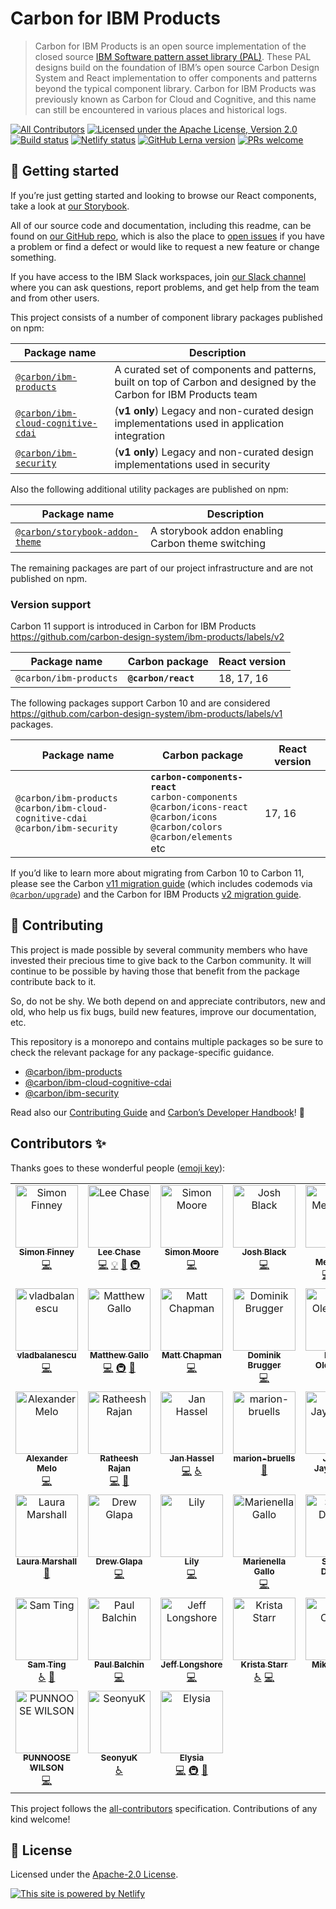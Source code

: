 # Carbon for IBM Products

> Carbon for IBM Products is an open source implementation of the closed source
> [IBM Software pattern asset library (PAL)](https://pages.github.ibm.com/cdai-design/pal/).
> These PAL designs build on the foundation of IBM’s open source Carbon Design
> System and React implementation to offer components and patterns beyond the
> typical component library. Carbon for IBM Products was previously known as
> Carbon for Cloud and Cognitive, and this name can still be encountered in
> various places and historical logs.

[![All Contributors](https://img.shields.io/github/all-contributors/carbon-design-system/ibm-products?color=ee8449)](#contributors-)
[![Licensed under the Apache License, Version 2.0](https://img.shields.io/badge/license-Apache--2.0-blue.svg)](https://github.com/carbon-design-system/ibm-products/blob/master/LICENSE)
[![Build status](https://github.com/carbon-design-system/ibm-products/actions/workflows/ci.yml/badge.svg)](https://github.com/carbon-design-system/ibm-products/actions/workflows/ci.yml)
[![Netlify status](https://img.shields.io/netlify/e8cd9972-0fc8-4c51-a911-e9a930ca6605)](https://app.netlify.com/sites/carbon-for-ibm-products/deploys)
[![GitHub Lerna version](https://img.shields.io/github/lerna-json/v/carbon-design-system/ibm-products)](https://lerna.js.org)
[![PRs welcome](https://img.shields.io/badge/PRs-welcome-brightgreen)](https://github.com/carbon-design-system/ibm-products/blob/master/.github/CONTRIBUTING.md)

## 🚀 Getting started

If you’re just getting started and looking to browse our React components, take
a look at [our Storybook](https://ibm-products.carbondesignsystem.com).

All of our source code and documentation, including this readme, can be found on
[our GitHub repo](https://github.com/carbon-design-system/ibm-products), which
is also the place to
[open issues](https://github.com/carbon-design-system/ibm-products/issues/new/choose)
if you have a problem or find a defect or would like to request a new feature or
change something.

If you have access to the IBM Slack workspaces, join
[our Slack channel](https://ibm-casdesign.slack.com/archives/C013ZTX0N6B) where
you can ask questions, report problems, and get help from the team and from
other users.

This project consists of a number of component library packages published on
npm:

| Package name                                          | Description                                                                                                       |
| ----------------------------------------------------- | ----------------------------------------------------------------------------------------------------------------- |
| [`@carbon/ibm-products`](./packages/ibm-products)     | A curated set of components and patterns, built on top of Carbon and designed by the Carbon for IBM Products team |
| [`@carbon/ibm-cloud-cognitive-cdai`](https://github.com/carbon-design-system/ibm-products/tree/main_v1/packages/cdai) | (**v1 only**) Legacy and non-curated design implementations used in application integration               |
| [`@carbon/ibm-security`](https://github.com/carbon-design-system/ibm-products/tree/main_v1/packages/security)         | (**v1 only**) Legacy and non-curated design implementations used in security                              |

Also the following additional utility packages are published on npm:

| Package name                                                             | Description                                       |
| ------------------------------------------------------------------------ | ------------------------------------------------- |
| [`@carbon/storybook-addon-theme`](./config/storybook-addon-carbon-theme) | A storybook addon enabling Carbon theme switching |

The remaining packages are part of our project infrastructure and are not
published on npm.

### Version support

Carbon 11 support is introduced in Carbon for IBM Products <https://github.com/carbon-design-system/ibm-products/labels/v2>

| Package name                                | Carbon package                         | React version    |
| --------------------------------- | ------------------------------ | ---------------  |
| `@carbon/ibm-products`              | **`@carbon/react`**                 | 18, 17, 16

The following packages support Carbon 10 and are considered <https://github.com/carbon-design-system/ibm-products/labels/v1> packages.

| Package name                                       | Carbon package                   | React version    |
| ------------------------------------- | --------------------------- | ---------------  |
| `@carbon/ibm-products`<br/> `@carbon/ibm-cloud-cognitive-cdai`<br/> `@carbon/ibm-security` <br/>  | **`carbon-components-react`**<br/> `carbon-components`<br/> `@carbon/icons-react`<br/> `@carbon/icons` <br/> `@carbon/colors` <br/> `@carbon/elements` <br/> etc  | 17, 16 |

If you’d like to learn more about migrating from Carbon 10 to Carbon 11, please see the Carbon [v11 migration guide](https://github.com/carbon-design-system/carbon/blob/main/docs/migration/v11.md) (which includes codemods via [`@carbon/upgrade`](https://github.com/carbon-design-system/carbon/blob/main/packages/upgrade/README.md)) and the Carbon for IBM Products [v2 migration guide](https://github.com/carbon-design-system/ibm-products/blob/main/docs/guides/v2.md).


## 🙌 Contributing

This project is made possible by several community members who have invested
their precious time to give back to the Carbon community. It will continue to be
possible by having those that benefit from the package contribute back to it.

So, do not be shy. We both depend on and appreciate contributors, new and old,
who help us fix bugs, build new features, improve our documentation, etc.

This repository is a monorepo and contains multiple packages so be sure to check
the relevant package for any package-specific guidance.

- [@carbon/ibm-products](https://github.com/carbon-design-system/ibm-products/blob/master/.github/CONTRIBUTING.md)
- [@carbon/ibm-cloud-cognitive-cdai](./packages/cdai)
- [@carbon/ibm-security](./packages/security)

Read also our
[Contributing Guide](https://github.com/carbon-design-system/ibm-products/blob/master/.github/CONTRIBUTING.md)
and
[Carbon’s Developer Handbook](https://github.com/carbon-design-system/carbon/blob/master/docs/developer-handbook.md)!
👀

## Contributors ✨

Thanks goes to these wonderful people
([emoji key](https://allcontributors.org/docs/en/emoji-key)):

<!-- ALL-CONTRIBUTORS-LIST:START - Do not remove or modify this section -->
<!-- prettier-ignore-start -->
<!-- markdownlint-disable -->
<table>
  <tbody>
    <tr>
      <td align="center" valign="top" width="20%"><a href="http://simonfinney.dev"><img src="https://avatars2.githubusercontent.com/u/3846874?v=4?s=100" width="100px;" alt="Simon Finney"/><br /><sub><b>Simon Finney</b></sub></a><br /><a href="https://github.com/carbon-design-system/ibm-products/commits?author=SimonFinney" title="Code">💻</a></td>
      <td align="center" valign="top" width="20%"><a href="https://github.com/lee-chase"><img src="https://avatars0.githubusercontent.com/u/15086604?v=4?s=100" width="100px;" alt="Lee Chase"/><br /><sub><b>Lee Chase</b></sub></a><br /><a href="https://github.com/carbon-design-system/ibm-products/commits?author=lee-chase" title="Code">💻</a> <a href="#example-lee-chase" title="Examples">💡</a> <a href="https://github.com/carbon-design-system/ibm-products/pulls?q=is%3Apr+reviewed-by%3Alee-chase" title="Reviewed Pull Requests">👀</a> <a href="#infra-lee-chase" title="Infrastructure (Hosting, Build-Tools, etc)">🚇</a></td>
      <td align="center" valign="top" width="20%"><a href="https://github.com/moores2"><img src="https://avatars2.githubusercontent.com/u/6977424?v=4?s=100" width="100px;" alt="Simon Moore"/><br /><sub><b>Simon Moore</b></sub></a><br /><a href="https://github.com/carbon-design-system/ibm-products/commits?author=moores2" title="Code">💻</a></td>
      <td align="center" valign="top" width="20%"><a href="https://github.com/joshblack"><img src="https://avatars1.githubusercontent.com/u/3901764?v=4?s=100" width="100px;" alt="Josh Black"/><br /><sub><b>Josh Black</b></sub></a><br /><a href="https://github.com/carbon-design-system/ibm-products/commits?author=joshblack" title="Code">💻</a></td>
      <td align="center" valign="top" width="20%"><a href="http://davidmenendez.net"><img src="https://avatars1.githubusercontent.com/u/6370760?v=4?s=100" width="100px;" alt="David Menendez"/><br /><sub><b>David Menendez</b></sub></a><br /><a href="https://github.com/carbon-design-system/ibm-products/commits?author=davidmenendez" title="Code">💻</a> <a href="https://github.com/carbon-design-system/ibm-products/pulls?q=is%3Apr+reviewed-by%3Adavidmenendez" title="Reviewed Pull Requests">👀</a> <a href="#a11y-davidmenendez" title="Accessibility">️️️️♿️</a></td>
    </tr>
    <tr>
      <td align="center" valign="top" width="20%"><a href="https://github.com/vladbalanescu"><img src="https://avatars2.githubusercontent.com/u/16047402?v=4?s=100" width="100px;" alt="vladbalanescu"/><br /><sub><b>vladbalanescu</b></sub></a><br /><a href="https://github.com/carbon-design-system/ibm-products/commits?author=vladbalanescu" title="Code">💻</a></td>
      <td align="center" valign="top" width="20%"><a href="http://www.matthewdgallo.com"><img src="https://avatars0.githubusercontent.com/u/10215203?v=4?s=100" width="100px;" alt="Matthew Gallo"/><br /><sub><b>Matthew Gallo</b></sub></a><br /><a href="https://github.com/carbon-design-system/ibm-products/commits?author=matthewgallo" title="Code">💻</a> <a href="#infra-matthewgallo" title="Infrastructure (Hosting, Build-Tools, etc)">🚇</a> <a href="https://github.com/carbon-design-system/ibm-products/pulls?q=is%3Apr+reviewed-by%3Amatthewgallo" title="Reviewed Pull Requests">👀</a></td>
      <td align="center" valign="top" width="20%"><a href="https://github.com/asfordmatt"><img src="https://avatars2.githubusercontent.com/u/14233261?v=4?s=100" width="100px;" alt="Matt Chapman"/><br /><sub><b>Matt Chapman</b></sub></a><br /><a href="https://github.com/carbon-design-system/ibm-products/commits?author=asfordmatt" title="Code">💻</a></td>
      <td align="center" valign="top" width="20%"><a href="https://github.com/dbrugger"><img src="https://avatars1.githubusercontent.com/u/10086178?v=4?s=100" width="100px;" alt="Dominik Brugger"/><br /><sub><b>Dominik Brugger</b></sub></a><br /><a href="https://github.com/carbon-design-system/ibm-products/commits?author=dbrugger" title="Code">💻</a></td>
      <td align="center" valign="top" width="20%"><a href="https://github.com/polinaouk"><img src="https://avatars2.githubusercontent.com/u/24444328?v=4?s=100" width="100px;" alt="Polina Olemskaia"/><br /><sub><b>Polina Olemskaia</b></sub></a><br /><a href="https://github.com/carbon-design-system/ibm-products/commits?author=polinaouk" title="Code">💻</a></td>
    </tr>
    <tr>
      <td align="center" valign="top" width="20%"><a href="http://alexandermelo.com"><img src="https://avatars.githubusercontent.com/u/12755042?v=4?s=100" width="100px;" alt="Alexander Melo"/><br /><sub><b>Alexander Melo</b></sub></a><br /><a href="https://github.com/carbon-design-system/ibm-products/commits?author=AlexanderMelox" title="Code">💻</a></td>
      <td align="center" valign="top" width="20%"><a href="https://github.com/Ratheeshrajan"><img src="https://avatars.githubusercontent.com/u/305492?v=4?s=100" width="100px;" alt="Ratheesh Rajan"/><br /><sub><b>Ratheesh Rajan</b></sub></a><br /><a href="https://github.com/carbon-design-system/ibm-products/commits?author=Ratheeshrajan" title="Code">💻</a> <a href="https://github.com/carbon-design-system/ibm-products/pulls?q=is%3Apr+reviewed-by%3ARatheeshrajan" title="Reviewed Pull Requests">👀</a></td>
      <td align="center" valign="top" width="20%"><a href="https://janhassel.de"><img src="https://avatars.githubusercontent.com/u/28265588?v=4?s=100" width="100px;" alt="Jan Hassel"/><br /><sub><b>Jan Hassel</b></sub></a><br /><a href="https://github.com/carbon-design-system/ibm-products/commits?author=janhassel" title="Code">💻</a> <a href="#a11y-janhassel" title="Accessibility">️️️️♿️</a></td>
      <td align="center" valign="top" width="20%"><a href="https://github.com/marion-bruells"><img src="https://avatars.githubusercontent.com/u/51152537?v=4?s=100" width="100px;" alt="marion-bruells"/><br /><sub><b>marion-bruells</b></sub></a><br /><a href="#design-marion-bruells" title="Design">🎨</a></td>
      <td align="center" valign="top" width="20%"><a href="https://www.hellojagath.com"><img src="https://avatars.githubusercontent.com/u/29351394?v=4?s=100" width="100px;" alt="Jagath Jayakumar"/><br /><sub><b>Jagath Jayakumar</b></sub></a><br /><a href="https://github.com/carbon-design-system/ibm-products/commits?author=jagathgj" title="Code">💻</a></td>
    </tr>
    <tr>
      <td align="center" valign="top" width="20%"><a href="https://github.com/Laura-Marshall"><img src="https://avatars.githubusercontent.com/u/53219208?v=4?s=100" width="100px;" alt="Laura Marshall"/><br /><sub><b>Laura Marshall</b></sub></a><br /><a href="#design-Laura-Marshall" title="Design">🎨</a></td>
      <td align="center" valign="top" width="20%"><a href="https://github.com/glapadre"><img src="https://avatars.githubusercontent.com/u/25260547?v=4?s=100" width="100px;" alt="Drew Glapa"/><br /><sub><b>Drew Glapa</b></sub></a><br /><a href="https://github.com/carbon-design-system/ibm-products/commits?author=glapadre" title="Code">💻</a></td>
      <td align="center" valign="top" width="20%"><a href="https://linkedin.com/in/mslilypeng/"><img src="https://avatars.githubusercontent.com/u/3118961?v=4?s=100" width="100px;" alt="Lily"/><br /><sub><b>Lily</b></sub></a><br /><a href="https://github.com/carbon-design-system/ibm-products/commits?author=lily-peng" title="Code">💻</a></td>
      <td align="center" valign="top" width="20%"><a href="https://github.com/mgallo25"><img src="https://avatars.githubusercontent.com/u/23409382?v=4?s=100" width="100px;" alt="Marienella Gallo"/><br /><sub><b>Marienella Gallo</b></sub></a><br /><a href="https://github.com/carbon-design-system/ibm-products/commits?author=mgallo25" title="Code">💻</a></td>
      <td align="center" valign="top" width="20%"><a href="https://github.com/sdignum"><img src="https://avatars.githubusercontent.com/u/10590403?v=4?s=100" width="100px;" alt="Shelley Dignum"/><br /><sub><b>Shelley Dignum</b></sub></a><br /><a href="#design-sdignum" title="Design">🎨</a></td>
    </tr>
    <tr>
      <td align="center" valign="top" width="20%"><a href="https://github.com/thefirstartist"><img src="https://avatars.githubusercontent.com/u/40870771?v=4?s=100" width="100px;" alt="Sam Ting"/><br /><sub><b>Sam Ting</b></sub></a><br /><a href="#a11y-thefirstartist" title="Accessibility">️️️️♿️</a> <a href="#design-thefirstartist" title="Design">🎨</a></td>
      <td align="center" valign="top" width="20%"><a href="https://github.com/paul-balchin-ibm"><img src="https://avatars.githubusercontent.com/u/52505287?v=4?s=100" width="100px;" alt="Paul Balchin"/><br /><sub><b>Paul Balchin</b></sub></a><br /><a href="https://github.com/carbon-design-system/ibm-products/commits?author=paul-balchin-ibm" title="Code">💻</a></td>
      <td align="center" valign="top" width="20%"><a href="https://github.com/jlongshore"><img src="https://avatars.githubusercontent.com/u/25206522?v=4?s=100" width="100px;" alt="Jeff Longshore"/><br /><sub><b>Jeff Longshore</b></sub></a><br /><a href="https://github.com/carbon-design-system/ibm-products/commits?author=jlongshore" title="Code">💻</a></td>
      <td align="center" valign="top" width="20%"><a href="https://github.com/kristastarr"><img src="https://avatars.githubusercontent.com/u/21047571?v=4?s=100" width="100px;" alt="Krista Starr"/><br /><sub><b>Krista Starr</b></sub></a><br /><a href="#a11y-kristastarr" title="Accessibility">️️️️♿️</a> <a href="https://github.com/carbon-design-system/ibm-products/commits?author=kristastarr" title="Code">💻</a></td>
      <td align="center" valign="top" width="20%"><a href="http://mikeolasov.com"><img src="https://avatars.githubusercontent.com/u/27870459?v=4?s=100" width="100px;" alt="Mike Olasov"/><br /><sub><b>Mike Olasov</b></sub></a><br /><a href="#design-mikeolasov" title="Design">🎨</a></td>
    </tr>
    <tr>
      <td align="center" valign="top" width="20%"><a href="https://github.com/punnoosewilson"><img src="https://avatars.githubusercontent.com/u/40118548?v=4?s=100" width="100px;" alt="PUNNOOSE WILSON"/><br /><sub><b>PUNNOOSE WILSON</b></sub></a><br /><a href="https://github.com/carbon-design-system/ibm-products/commits?author=punnoosewilson" title="Code">💻</a></td>
      <td align="center" valign="top" width="20%"><a href="https://github.com/SeonyuK"><img src="https://avatars.githubusercontent.com/u/144151347?v=4?s=100" width="100px;" alt="SeonyuK"/><br /><sub><b>SeonyuK</b></sub></a><br /><a href="#a11y-SeonyuK" title="Accessibility">️️️️♿️</a></td>
      <td align="center" valign="top" width="20%"><a href="https://github.com/elycheea"><img src="https://avatars.githubusercontent.com/u/1717398?v=4?s=100" width="100px;" alt="Elysia"/><br /><sub><b>Elysia</b></sub></a><br /><a href="https://github.com/carbon-design-system/ibm-products/commits?author=elycheea" title="Code">💻</a> <a href="#infra-elycheea" title="Infrastructure (Hosting, Build-Tools, etc)">🚇</a> <a href="https://github.com/carbon-design-system/ibm-products/pulls?q=is%3Apr+reviewed-by%3Aelycheea" title="Reviewed Pull Requests">👀</a></td>
    </tr>
  </tbody>
</table>

<!-- markdownlint-restore -->
<!-- prettier-ignore-end -->

<!-- ALL-CONTRIBUTORS-LIST:END -->

This project follows the
[all-contributors](https://github.com/kentcdodds/all-contributors)
specification. Contributions of any kind welcome!

## 📝 License

Licensed under the
[Apache-2.0 License](https://github.com/carbon-design-system/ibm-products/blob/master/LICENSE).

[![This site is powered by Netlify](https://www.netlify.com/img/global/badges/netlify-color-accent.svg)](https://www.netlify.com)
